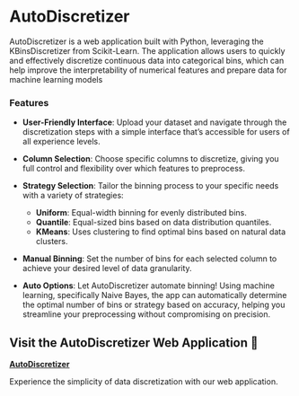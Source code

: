 # AutoDiscretizer

AutoDiscretizer is a web application built with Python, leveraging the KBinsDiscretizer from Scikit-Learn. The application allows users to quickly and effectively discretize continuous data into categorical bins, which can help improve the interpretability of numerical features and prepare data for machine learning models

### Features

- **User-Friendly Interface**: Upload your dataset and navigate through the discretization steps with a simple interface that’s accessible for users of all experience levels.

- **Column Selection**: Choose specific columns to discretize, giving you full control and flexibility over which features to preprocess.

- **Strategy Selection**: Tailor the binning process to your specific needs with a variety of strategies:
  - **Uniform**: Equal-width binning for evenly distributed bins.
  - **Quantile**: Equal-sized bins based on data distribution quantiles.
  - **KMeans**: Uses clustering to find optimal bins based on natural data clusters.

- **Manual Binning**: Set the number of bins for each selected column to achieve your desired level of data granularity.

- **Auto Options**: Let AutoDiscretizer automate binning! Using machine learning, specifically Naive Bayes, the app can automatically determine the optimal number of bins or strategy based on accuracy, helping you streamline your preprocessing without compromising on precision.

## Visit the AutoDiscretizer Web Application 🚀

**[AutoDiscretizer](https://kclusterhub.iee.ihu.gr/autodiscretizer/)**

Experience the simplicity of data discretization with our web application.

